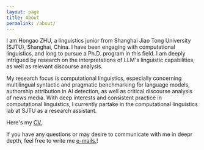 ```yaml
---
layout: page
title: About
permalink: /about/
---
```


I am Hongao ZHU, a linguistics junior from Shanghai Jiao Tong University (SJTU), Shanghai, China. I have been engaging with computational linguistics, and long to pursue a Ph.D. program in this field. I am deeply intrigued by research on the interpretations of LLM's linguistic capabilities, as well as relevant discourse analysis.

My research focus is computational linguistics, especially concerning multilingual syntactic and pragmatic benchmarking for language models, authorship attribution in AI detection, as well as critical discourse analysis of news media. With deep interests and consistent practice in computational linguistics, I currently partake in the computational linguistics lab at SJTU as a research assistant.

Here's my <a href="Hongao0611.github.io/CV.pdf" target="_blank">CV.</a>

If you have any questions or may desire to communicate with me in deepr depth, feel free to write me <a href="Hongao0611.github.io/contact/" target="_blank">e-mails.</a>!